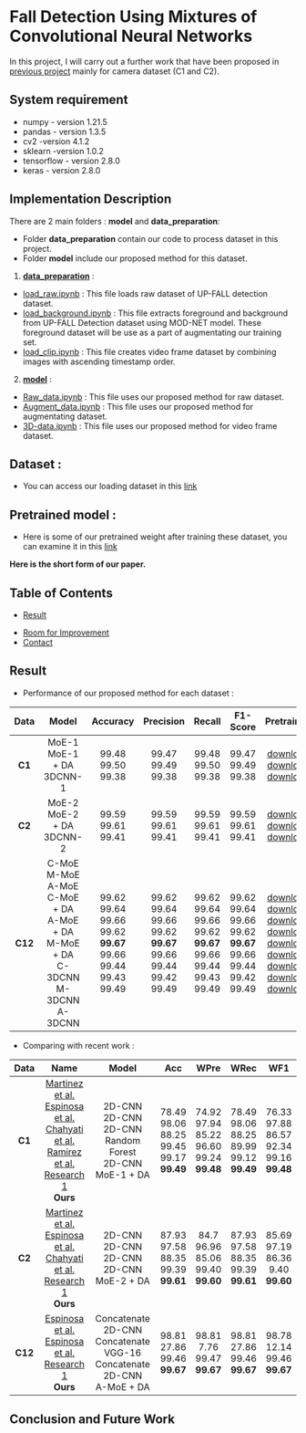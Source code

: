 # Fall Detection Using Mixtures of Convolutional Neural Networks 
In this project, I will carry out a further work that have been proposed in [previous project](https://github.com/hoangNguyen210/Fall-Detection-Project-/blob/main/README.md) mainly for camera dataset (C1 and C2).
## System requirement 
- numpy - version 1.21.5
- pandas - version 1.3.5
- cv2 -version 4.1.2
- sklearn -version 1.0.2
- tensorflow - version 2.8.0
- keras - version 2.8.0

## Implementation Description 
There are 2 main folders : **model** and **data_preparation**:
- Folder **data_preparation** contain our code to process dataset in this project. 
- Folder **model** include our proposed method for this dataset. 
1. [**data_preparation**](https://github.com/hoangNguyen210/Fall-Detection-Research-2/tree/main/data_preparation) : 
  - [load_raw.ipynb](https://github.com/hoangNguyen210/Fall-Detection-Research-2/blob/main/data_preparation/load_raw.ipynb) : This file loads raw dataset of UP-FALL detection dataset.
  - [load_background.ipynb](https://github.com/hoangNguyen210/Fall-Detection-Research-2/blob/main/data_preparation/load_background.ipynb) : This file extracts foreground and background from UP-FALL Detection dataset using MOD-NET model. These foreground dataset will be use as a part of augmentating our training set.
  - [load_clip.ipynb](https://github.com/hoangNguyen210/Fall-Detection-Research-2/blob/main/data_preparation/load_clip.ipynb) : This file creates video frame dataset by combining images with ascending timestamp order. 
2. [**model**](https://github.com/hoangNguyen210/Fall-Detection-Research-2/tree/main/model) :
  - [Raw_data.ipynb](https://github.com/hoangNguyen210/Fall-Detection-Research-2/blob/main/model/Raw_data.ipynb) : This file uses our proposed method for raw dataset.
  - [Augment_data.ipynb](https://github.com/hoangNguyen210/Fall-Detection-Research-2/blob/main/model/Raw_data.ipynb) : This file uses our proposed method for augmentating dataset.
  - [3D-data.ipynb](https://github.com/hoangNguyen210/Fall-Detection-Research-2/blob/main/model/3D_data.ipynb) : This file uses our proposed method for video frame dataset.
## Dataset :
  - You can access our loading dataset in this [link](https://drive.google.com/drive/folders/1J0ufMF8Utao2hz1rVr6X8RDLCc6psjcX?usp=sharing)

## Pretrained model :
 - Here is some of our pretrained weight after training these dataset, you can examine it in this [link](https://drive.google.com/drive/folders/1NLDSV2Sf7zJN_H6LlxXY2B-nO4WC1OVl?usp=sharing)

**Here is the short form of our paper.** 
## Table of Contents
<!-- * [Acknowledgements](#acknowledgements) -->
<!-- * [Introduction](#introduction)
* [General Info](#general-information)
* [Dataset description](#dataset-description)
* [Data preprocessing](#d-p)
* [Proposed method](#proposed-method) -->
* [Result](#result)
<!-- * [Conclusion and Furture Work](#cc) -->
* [Room for Improvement](#room-for-improvement)
* [Contact](#contact)


<!-- ------------------------------------------------------------------------------------------------------------------------------------ -->

<!-- <a name="introduction"></a>
## Introduction
<a name="general-information"></a>
## General Information
<a name="dataset-description"></a>
## Dataset description
- You can download UP-Fall Detection dataset in this [link](https://sites.google.com/up.edu.mx/har-up/) . This dataset includes over 850 GB of data from wearable sensors, ambient sensors, and vision equipment. 17 young healthy people with age ranging from 18–24 years old were invited to perform 11 different activities. Here is the summary of activities. 

| Activity ID | Description  | Duration (s)  |
| :-----:     | :-:          | :-:           |
|     1        | Falling forward using hands          | 10           |
| 2     | Falling forward using knees          | 10           |
| 3    | Falling backwards         | 10           |
| 4     | Falling sideward          | 10           |
| 5     | Falling sitting in empty chair         | 10           |
| 6     | Walking          | 60           |
| 7     | Standing         | 60           |
| 8     | Sitting          | 60           |
| 9     | Picking up an object         | 10           |
| 10     | Jumping          | 30           |
| 11     | Laying          | 60           |

|![Location of measure device](./PICTURE/location.png)|
|:--:| 
| *Location of measurement devices* |
You can read more about this dataset at this [paper](https://www.mdpi.com/1424-8220/19/9/1988).

<a name="d-p"></a>
## Data preprocessing :

<a name="proposed-method"></a>
## Proposed methods :

### Mixture of Experts : 
|![MoE_1](./PICTURE/MoE_1.png)|
|:--:| 
| *Mixture of Experts models for C1 dataset (MoE-1)* |

|![MoE_2](./PICTURE/MoE_2.png)|
|:--:| 
| *Mixture of Experts models for C2 dataset (MoE-2)* |

|![MoE_12](./PICTURE/Concat_MoE.png)|
|:--:| 
| *Mixture of Experts models for C1 and C2 dataset (M-MoE, C-MoE, A-MoE)* |

### Data Augmentation :


### 3D-CNN : 

|![3D-CNN](./PICTURE/3D-CNN.png)|
|:--:| 
| *3D CNN for C1 and C2 dataset (3DCNN-1, 3DCNN-2)* |

|![CC-3DCNN](./PICTURE/CC-3DCNN.png)|
|:--:| 
| *Combining 3D-CNN models for each dataset (A-3DCNN, M-3DCNN, C-3DCNN)* | -->


<!-- ------------------------------------------------------------------------------------------------------------------------------------ -->

<a name="result"></a>
## Result 
<!-- | Data | Model  | Accuracy  | Precision | Recall | F1-Score |
|---------------|-----------|-----------|--------|----------|
| S | XGBoost <br> CatBoost <br> MLP  |  | 99.21 <br> 99.05 <br> 99.04 <br> | 99.19 <br> 99.02 <br> 99.05 <br> | 99.21 <br> 99.05 <br> 99.03 <br>| 99.20 <br> 99.02 <br> 99.03 <br> | -->

- Performance of our proposed method for each dataset :

| Data | Model  | Accuracy  | Precision | Recall | F1-Score | Pretrained  |
| :-----:     | :-:          | :-:           |  :-:           |  :-:           |  :-:        |  :-:           |
|     **C1**  | MoE-1 <br> MoE-1 + DA <br> 3DCNN-1 <br> | 99.48 <br> 99.50   <br>  99.38 <br>     | 99.47 <br> 99.49 <br>  99.38 <br>         | 99.48 <br> 99.50 <br> 99.38 <br> |99.47<br> 99.49 <br> 99.38 <br> |  [download](https://drive.google.com/file/d/1nn3SIFsueHTuexRtRS7RVV2A8XEnT7wi/view?usp=sharing)      <br>    [download](https://drive.google.com/file/d/1XwyyF0nhCNACQK8HowcLpfvdNsc2S18c/view?usp=sharing)  <br>  [download](https://drive.google.com/file/d/1K3eA7NFmWgHV9CgrPxRdSMvnum0aewTj/view?usp=sharing)   <br>       |
| **C2**  | MoE-2 <br> MoE-2 + DA <br> 3DCNN-2 <br> | 99.59 <br> 99.61   <br>  99.41 <br>     | 99.59 <br> 99.61 <br>  99.41 <br>         | 99.59 <br> 99.61 <br> 99.41 <br> |99.59<br> 99.61 <br> 99.41 <br> | [download](https://drive.google.com/file/d/11PGkrvQMVpl93u0PQ0vopK3WI2dIJ55s/view?usp=sharing)      <br>    [download](https://drive.google.com/file/d/1WTGW9Vtdh5NFFzVbm9Z7Y56EjxBqhR2L/view?usp=sharing)  <br>  [download](https://drive.google.com/file/d/1mdAEWfdMuJbjib6MxKefRW_K-C6V_FuK/view?usp=sharing)   <br>       |
| **C12**  | C-MoE <br> M-MoE <br> A-MoE <br> C-MoE + DA <br> A-MoE + DA <br> M-MoE + DA <br> C-3DCNN <br> M-3DCNN <br> A-3DCNN  | 99.62 <br> 99.64 <br> 99.66 <br> 99.62 <br> **99.67** <br> 99.66 <br> 99.44 <br> 99.43 <br> 99.49| 99.62 <br> 99.64 <br> 99.66 <br> 99.62 <br> **99.67** <br> 99.66 <br> 99.44 <br> 99.42 <br> 99.49 | 99.62 <br> 99.64 <br> 99.66 <br> 99.62 <br> **99.67** <br> 99.66 <br> 99.44 <br> 99.43 <br> 99.49 |99.62 <br> 99.64 <br> 99.66 <br> 99.62 <br> **99.67** <br> 99.66 <br> 99.44 <br> 99.42 <br> 99.49  |  [download](https://drive.google.com/file/d/1-6A3dQhE5DkGY_fsym22JTZBd07i5rAd/view?usp=sharing) <br> [download](https://drive.google.com/file/d/1-4sPl-YEVbJI8B6ivumDh-pHgI-kK3cK/view?usp=sharing) <br> [download](https://drive.google.com/file/d/16waFreS79wUYpKtW14TNQoDulqBy8dEg/view?usp=sharing) <br> [download](https://drive.google.com/file/d/1-3jUgUm5tSwlALD8iyk5kBpwGknFVLyR/view?usp=sharing) <br> [download](https://drive.google.com/file/d/1S1AqLYSIqX3feNyvzpLwHrh4ssu6pD9p/view?usp=sharing)  <br> [download](https://drive.google.com/file/d/1abYxcpsIf3XlR01IP8Hdm2TjFGkj445l/view?usp=sharing) <br> [download](https://drive.google.com/file/d/1-6A3dQhE5DkGY_fsym22JTZBd07i5rAd/view?usp=sharing) <br> [download](https://drive.google.com/file/d/1-4sPl-YEVbJI8B6ivumDh-pHgI-kK3cK/view?usp=sharing) <br> [download](https://drive.google.com/file/d/16waFreS79wUYpKtW14TNQoDulqBy8dEg/view?usp=sharing) |   

- Comparing with recent work :

| Data | Name | Model  | Acc | WPre | WRec | WF1 |
| :-----:     | :-:          | :-:           |  :-:           |  :-:           |  :-:           | :-: |
|     **C1**  | [Martinez et al.](https://www.mdpi.com/1424-8220/19/9/1988) <br> [Espinosa et al.](https://sci-hub.se/10.1016/j.compbiomed.2019.103520) <br> [Chahyati et al.](https://sci-hub.se/10.1109/icacsis51025.2020.9263201)<br> [Ramirez et al.](https://sci-hub.se/10.1109/access.2021.3061626) <br> [Research 1](https://github.com/hoangNguyen210/Fall-Detection-Project-1)   <br>  **Ours** <br> | 2D-CNN <br> 2D-CNN <br> 2D-CNN <br> Random Forest <br> 2D-CNN <br> MoE-1 + DA     | 78.49 <br> 98.06 <br>  88.25 <br>  99.45 <br> 99.17 <br> **99.49** <br> |74.92 <br> 97.94 <br>  85.22 <br> 96.60 <br> 99.24 <br> **99.48**     | 78.49 <br> 98.06 <br> 88.25 <br> 89.99 <br> 99.12 <br> **99.49** | 76.33 <br> 97.88 <br> 86.57 <br> 92.34 <br> 99.16 <br> **99.48** |
|     **C2**  | [Martinez et al.](https://www.mdpi.com/1424-8220/19/9/1988) <br> [Espinosa et al.](https://sci-hub.se/10.1016/j.compbiomed.2019.103520) <br> [Chahyati et al.](https://sci-hub.se/10.1109/icacsis51025.2020.9263201)<br> [Research 1](https://github.com/hoangNguyen210/Fall-Detection-Project-1)   <br>  **Ours** <br> | 2D-CNN <br> 2D-CNN <br> 2D-CNN <br> 2D-CNN <br> MoE-2 + DA     | 87.93 <br> 97.58 <br>  88.35 <br>  99.39 <br> **99.61** <br>  | 84.7 <br> 96.96 <br>  85.06 <br>  99.40 <br> **99.60**     | 87.93 <br> 97.58 <br>  88.35 <br>  99.39 <br> **99.61**  | 85.69 <br> 97.19 <br> 86.36 <br> 9.40 <br> **99.60** |
|     **C12**  | [Espinosa et al.](https://sci-hub.se/10.1016/j.compbiomed.2019.103520)  <br> [Espinosa et al.](https://sci-hub.se/10.1016/j.compbiomed.2019.103520) <br> [Research 1](https://github.com/hoangNguyen210/Fall-Detection-Project-1) <br>  **Ours** <br> | Concatenate 2D-CNN <br> Concatenate VGG-16 <br> Concatenate 2D-CNN <br> A-MoE + DA   | 98.81 <br> 27.86 <br>  99.46 <br>  **99.67**  |98.81 <br> 7.76 <br>  99.47 <br>  **99.67**  | 98.81 <br> 27.86 <br>  99.46 <br>  **99.67**  | 98.78 <br> 12.14 <br>  99.46 <br>  **99.67**  |


<a name="cc"></a>
## Conclusion and Future Work 


<!-- ## Acknowledgements
- This project was also a part of my **Graduate Thesis** in my final year at university.
- This project was inspired by 2 of my teachers at HCMUS: Thao. V Ha and Binh Nguyen.
- My main responsibilities in this project were implementing code, visualizating our methods as well as results, and writing a paper.
- Our teacher helped me correct my writing mistakes and submitted the paper.



## Project Status

Project is: **_in progress_**. Our goal is to submit to **ISI Q2 Journal**( or Q1 if possible). I have finished our experiment process (implement code and visualize result) and currently, I am writing a paper. Other authors help me to revise the code as well as check grammar mistakes in our paper. 


## Contact
- Nguyen Thanh Binh  (University of Science Ho Chi Minh city, ngtbinh@hcmus.edu.vn)
- Nguyen Minh Hoang (University of Science Ho Chi Minh city, hoangng210a@gmail.com)

## References
<pre><code> @article{ha2023fall,
  title={Fall detection using mixtures of convolutional neural networks},
  author={Ha, Thao V and Nguyen, Hoang M and Thanh, Son H and Nguyen, Binh T},
  journal={Multimedia Tools and Applications},
  pages={1--28},
  year={2023},
  publisher={Springer}
}
</code></pre>






